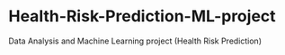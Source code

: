 # Health-Risk-Prediction-ML-project
Data Analysis and Machine Learning project (Health Risk Prediction)
